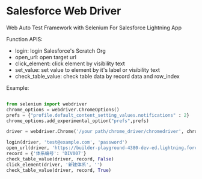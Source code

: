 # Salesforce Web Driver
Web Auto Test Framework with Selenium For Salesforce Lightning App

Function APIS:
- login: login Salesforce's Scratch Org
- open_url: open target url
- click_element: click element by visibility text
- set_value: set value to element by it's label or visibility text
- check_table_value: check table data by record data and row_index

Example:

```python

from selenium import webdriver
chrome_options = webdriver.ChromeOptions()
prefs = {"profile.default_content_setting_values.notifications" : 2}
chrome_options.add_experimental_option("prefs",prefs)

driver = webdriver.Chrome('/your path/chrome_driver/chromedriver', chrome_options=chrome_options)

login(driver, 'test@example.com', 'password')
open_url(driver, 'https://builder-playground-4380-dev-ed.lightning.force.com/lightning/n/PC_DivisionTab')
record = {'体系编号': 'DIV007'}
check_table_value(driver, record, False)
click_element(driver, '新建体系', '')
check_table_value(driver, record, True)

```